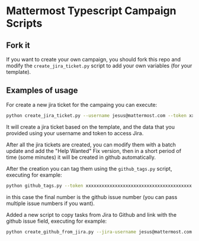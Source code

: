 # Mattermost Typescript Campaign Scripts

## Fork it

If you want to create your own campaign, you should fork this repo and modify
the `create_jira_ticket.py` script to add your own variables (for your template).

## Examples of usage

For create a new jira ticket for the campaing you can execute:

```sh
python create_jira_ticket.py --username jesus@mattermost.com --token xxxxxxxxxxxxxxxxxxxxxxxx --path components/sidebar
```

It will create a jira ticket based on the template, and the data that you
provided using your username and token to access Jira.

After all the jira tickets are created, you can modify them with a batch update
and add the "Help Wanted" Fix version, then in a short period of time (some
minutes) it will be created in github automatically.

After the creation you can tag them using the `github_tags.py` script, executing for example:

```sh
python github_tags.py --token xxxxxxxxxxxxxxxxxxxxxxxxxxxxxxxxxxxxxxxx -r mattermost/mattermost-server -l "Tech/Typescript" -l "Up For Grabs" -l "Difficulty/1:Easy" -l "Area/Technical Debt" -l "Help Wanted" 1234051
```

in this case the final number is the github issue number (you can pass multiple
issue numbers if you want).


Added a new script to copy tasks from Jira to Github and link with the github issue field, executing for example:

```sh
python create_github_from_jira.py --jira-username jesus@mattermost.com --jira-token xxxxxxxxxxxxxxxxxxxxxxxx --github-token xxxxxxxxxxxxxxxxxxxxxxxxxxxxxxxxxxxxxxxx -r mattermost/mattermost-server -l "Tech/Typescript" -l "Up For Grabs" -l "Difficulty/1:Easy" -l "Area/Technical Debt" -l "Help Wanted" 1234051
```
